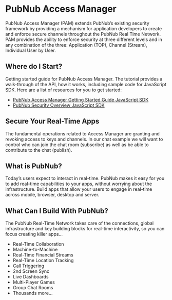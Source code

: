 # PubNub Access Manager

PubNub Access Manager (PAM) extends PubNub’s existing security framework by providing a mechanism for application developers to create and enforce secure channels throughout the PubNub Real Time Network. PAM provides the ability to enforce security at three different levels and in any combination of the three: Application (TOP), Channel (Stream), Individual User by User.

## Where do I Start?

Getting started guide for PubNub Access Manager. The tutorial provides a walk-through of the API, how it works, including sample code for JavaScript SDK.  Here are a list of resources for you to get started:

 - [PubNub Access Manager Getting Started Guide JavaScript SDK](http://www.pubnub.com/docs/javascript/tutorial/access-manager.html)
 - [PubNub Security Overview JavaScript SDK](http://www.pubnub.com/docs/javascript/overview/security.html)

## Secure Your Real-Time Apps

The fundamental operations related to Access Manager are granting and revoking access to keys and channels. In our chat example we will want to control who can join the chat room (subscribe) as well as be able to contribute to the chat (publish).


## What is PubNub?
Today’s users expect to interact in real-time. PubNub makes it easy for you to add real-time capabilities to your apps, without worrying about the infrastructure. Build apps that allow your users to engage in real-time across mobile, browser, desktop and server.

## What Can I Build With PubNub?
The PubNub Real-Time Network takes care of the connections, global infrastructure and key building blocks for real-time interactivity, so you can focus creating killer apps…

* Real-Time Collaboration
* Machine-to-Machine
* Real-Time Financial Streams
* Real-Time Location Tracking
* Call Triggering
* 2nd Screen Sync
* Live Dashboards
* Multi-Player Games
* Group Chat Rooms
* Thousands more…
